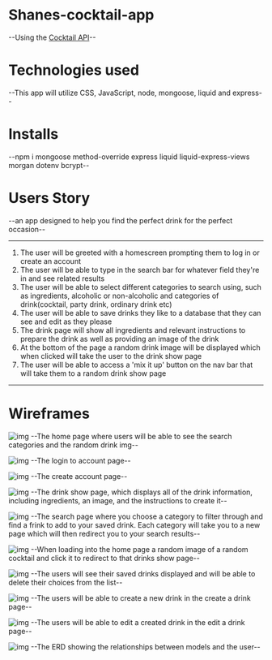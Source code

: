 # Shanes-cocktail-app
--Using the [Cocktail API](https://www.thecocktaildb.com/api.php)--
# Technologies used
--This app will utilize CSS, JavaScript, node, mongoose, liquid and express--

# Installs
--npm i mongoose method-override express liquid liquid-express-views morgan dotenv bcrypt--

# Users Story
--an app designed to help you find the perfect drink for the perfect occasion--

---

1. The user will be greeted with a homescreen prompting them to log in or create an account
2. The user will be able to type in the search bar for whatever field they're in and see related results
3. The user will be able to select different categories to search using, such as ingredients, alcoholic or non-alcoholic and categories of drink(cocktail, party drink, ordinary drink etc)
4. The user will be able to save drinks they like to a database that they can see and edit as they please
5. The drink page will show all ingredients and relevant instructions to prepare the drink as well as providing an image of the drink
6. At the bottom of the page a random drink image will be displayed which when clicked will take the user to the drink show page
7. The user will be able to access a 'mix it up' button on the nav bar that will take them to a random drink show page
---

# Wireframes
![img](img/cock4.jpeg)
--The home page where users will be able to see the search categories and the random drink img--


![img](img/cock3.jpeg)
--The login to account page--


![img](img/cock3.jpeg)
--The create account page--


![img](img/cock2.jpeg)
--The drink show page, which displays all of the drink information, including ingredients, an image, and the instructions to create it--


![img](img/cock5.jpeg)
--The search page where you choose a category to filter through and find a frink to add to your saved drink. Each category will take you to a new page which will then redirect you to your search results--


![img](img/cock6.jpeg)
--When loading into the home page a random image of a random cocktail and click it to redirect to that drinks show page--


![img](img/cock1.jpeg)
--The users will see their saved drinks displayed and will be able to delete their choices from the list--


![img](img/cock3.jpeg)
--The users will be able to create a new drink in the create a drink page--


![img](img/cock7.jpeg)
--The users will be able to edit a created drink in the edit a drink page--


![img](img/realCockDie.jpeg)
--The ERD showing the relationships between models and the user--